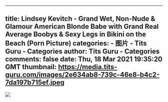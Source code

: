 
---
title: Lindsey Kevitch - Grand Wet, Non-Nude & Glamour American Blonde Babe with Grand Real Average Boobys & Sexy Legs in Bikini on the Beach (Porn Picture)
categories: 
    - 图片
    - Tits Guru - Categories
author: Tits Guru - Categories
comments: false
date: Thu, 18 Mar 2021 19:35:20 GMT
thumbnail: https://media.tits-guru.com/images/2e634ab8-739c-46e8-b4c2-7da197b715ef.jpeg
---

<div>   
<img src="https://media.tits-guru.com/images/2e634ab8-739c-46e8-b4c2-7da197b715ef.jpeg" referrerpolicy="no-referrer">  
</div>
            